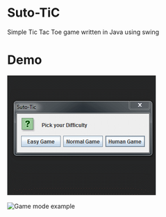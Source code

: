 # Suto-TiC
Simple Tic Tac Toe game written in Java using swing 

# Demo

![Example of game menu](https://github.com/TyphoidTony/Suto-TiC/blob/master/examples/Suto-tic_example2.gif "Menu Example")

![Game mode example](https://raw.githubusercontent.com/TyphoidTony/Suto-TiC/master/examples/Suto-tic_example.gif "Game
 example")